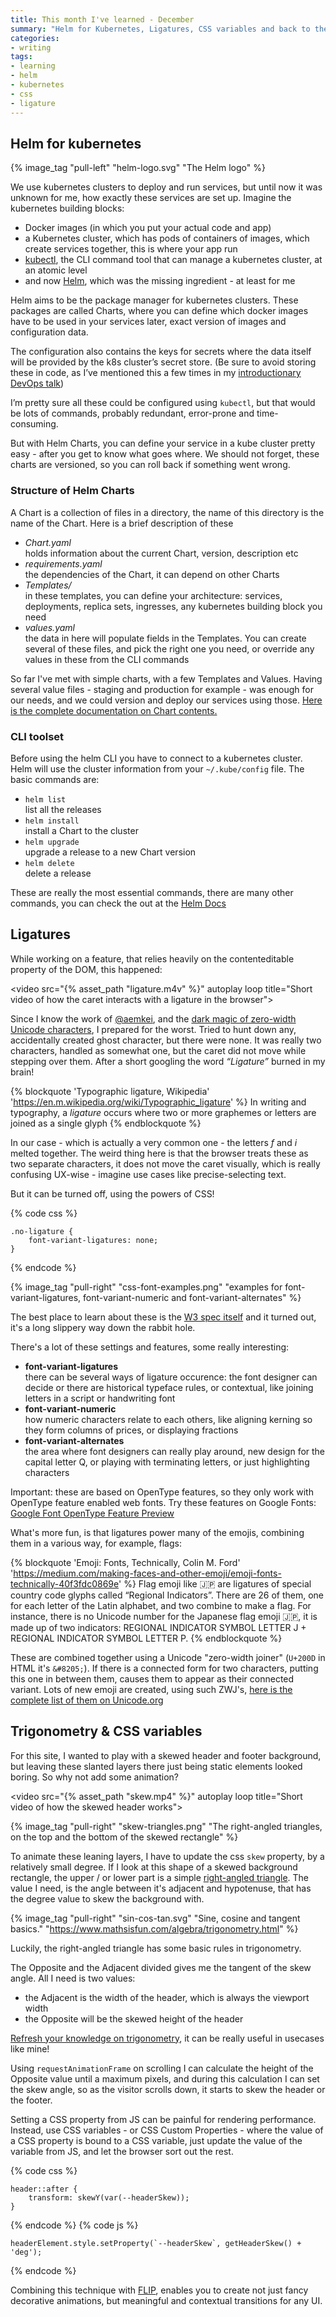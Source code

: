 ```yaml
---
title: This month I've learned - December
summary: "Helm for Kubernetes, Ligatures, CSS variables and back to the basics with Trigonometry in December."
categories:
- writing
tags: 
- learning
- helm
- kubernetes
- css
- ligature
---
```


## Helm for kubernetes

{% image_tag "pull-left" "helm-logo.svg" "The Helm logo" %}

We use kubernetes clusters to deploy and run services, but until now it was unknown for me, how exactly these services are set up. Imagine the kubernetes building blocks:
- Docker images (in which you put your actual code and app)
- a Kubernetes cluster, which has pods of containers of images, which create services together, this is where your app run
- [kubectl](https://kubernetes.io/docs/reference/kubectl/overview/), the CLI command tool that can manage a kubernetes cluster, at an atomic level
- and now [Helm](https://github.com/kubernetes/helm), which was the missing ingredient - at least for me

Helm aims to be the package manager for kubernetes clusters. These packages are called Charts, where you can define which docker images have to be used in your services later, exact version of images and configuration data.

The configuration also contains the keys for secrets where the data itself will be provided by the k8s cluster’s secret store. (Be sure to avoid storing these in code, as I’ve mentioned this a few times in my [introductionary DevOps talk](/speaking/ruhrjs-2017/))

I’m pretty sure all these could be configured using `kubectl`, but that would be lots of commands, probably redundant, error-prone and time-consuming.

But with Helm Charts, you can define your service in a kube cluster pretty easy - after you get to know what goes where. We should not forget, these charts are versioned, so you can roll back if something went wrong.

### Structure of Helm Charts

A Chart is a collection of files in a directory, the name of this directory is the name of the Chart. Here is a brief description of these
- _Chart.yaml_  
  holds information about the current Chart, version, description etc
- _requirements.yaml_  
  the dependencies of the Chart, it can depend on other Charts
- _Templates/_  
  in these templates, you can define your architecture: services, deployments, replica sets, ingresses, any kubernetes building block you need
- _values.yaml_  
  the data in here will populate fields in the Templates. You can create several of these files, and pick the right one you need, or override any values in these from the CLI commands

So far I've met with simple charts, with a few Templates and Values. Having several value files - staging and production for example - was enough for our needs, and we could version and deploy our services using those. [Here is the complete documentation on Chart contents.](https://github.com/kubernetes/helm/blob/master/docs/charts.md)

### CLI toolset

Before using the helm CLI you have to connect to a kubernetes cluster. Helm will use the cluster information from your `~/.kube/config` file. The basic commands are:

- `helm list`  
  list all the releases
- `helm install`  
  install a Chart to the cluster
- `helm upgrade`  
  upgrade a release to a new Chart version
- `helm delete`  
  delete a release

These are really the most essential commands, there are many other commands, you can check the out at the [Helm Docs](https://docs.helm.sh/)






## Ligatures

While working on a feature, that relies heavily on the contenteditable property of the DOM, this happened:

<video src="{% asset_path "ligature.m4v" %}" autoplay loop title="Short video of how the caret interacts with a ligature in the browser">
</video>

Since I know the work of [@aemkei](https://twitter.com/aemkei), and the [dark magic of zero-width Unicode characters](https://www.google.hu/url?sa=t&rct=j&q=&esrc=s&source=web&cd=2&cad=rja&uact=8&ved=0ahUKEwjnu57CudPYAhWIJ1AKHZ78AtkQtwIILDAB&url=https%3A%2F%2Fwww.youtube.com%2Fwatch%3Fv%3DT3xMyZH93i8&usg=AOvVaw34ISWo92p4Vb145hRQ3UN9), I prepared for the worst. Tried to hunt down any, accidentally created ghost character, but there were none. It was really two characters, handled as somewhat one, but the caret did not move while stepping over them. After a short googling the word _“Ligature”_ burned in my brain!

{% blockquote 'Typographic ligature, Wikipedia' 'https://en.m.wikipedia.org/wiki/Typographic_ligature' %}
In writing and typography, a *ligature* occurs where two or more graphemes or letters are joined as a single glyph
{% endblockquote %}

In our case - which is actually a very common one - the letters _f_ and _i_ melted together. The weird thing here is that the browser treats these as two separate characters, it does not move the caret visually, which is really confusing UX-wise - imagine use cases like precise-selecting text.

But it can be turned off, using the powers of CSS!

{% code css %}

    .no-ligature {
        font-variant-ligatures: none;
    }
{% endcode %}

{% image_tag "pull-right" "css-font-examples.png" "examples for font-variant-ligatures, font-variant-numeric and font-variant-alternates" %}

The best place to learn about these is the [W3 spec itself](https://www.w3.org/TR/css-fonts-3/#font-variant-ligatures-prop) and it turned out, it's a long slippery way down the rabbit hole.

There's a lot of these settings and features, some really interesting:
- **font-variant-ligatures**  
  there can be several ways of ligature occurence: the font designer can decide or there are historical typeface rules, or contextual, like joining letters in a script or handwriting font
- **font-variant-numeric**  
  how numeric characters relate to each others, like aligning kerning so they form columns of prices, or displaying fractions
- **font-variant-alternates**  
  the area where font designers can really play around, new design for the capital letter Q, or playing with terminating letters, or just highlighting characters

Important: these are based on OpenType features, so they only work with OpenType feature enabled web fonts. Try these features on Google Fonts: [Google Font OpenType Feature Preview](http://code.thisarmy.com/fontsinfo/)

What's more fun, is that ligatures power many of the emojis, combining them in a various way, for example, flags:

{% blockquote 'Emoji: Fonts, Technically, Colin M. Ford' 'https://medium.com/making-faces-and-other-emoji/emoji-fonts-technically-40f3fdc0869e' %}
Flag emoji like 🇯🇵 are ligatures of special country code glyphs called “Regional Indicators”. There are 26 of them, one for each letter of the Latin alphabet, and two combine to make a flag. For instance, there is no Unicode number for the Japanese flag emoji 🇯🇵, it is made up of two indicators: REGIONAL INDICATOR SYMBOL LETTER J + REGIONAL INDICATOR SYMBOL LETTER P.
{% endblockquote %}

These are combined together using a Unicode "zero-width joiner" (`U+200D` in HTML it's `&#8205;`). If there is a connected form for two characters, putting this one in between them, causes them to appear as their connected variant. Lots of new emoji are created, using such ZWJ's, [here is the complete list of them on Unicode.org](http://www.unicode.org/emoji/charts/emoji-zwj-sequences.html)




## Trigonometry & CSS variables

For this site, I wanted to play with a skewed header and footer background, but leaving these slanted layers there just being static elements looked boring. So why not add some animation?

<video src="{% asset_path "skew.mp4" %}" autoplay loop title="Short video of how the skewed header works">
</video>

{% image_tag "pull-right" "skew-triangles.png" "The right-angled triangles, on the top and the bottom of the skewed rectangle" %}

To animate these leaning layers, I have to update the css `skew` property, by a relatively small degree. If I look at this shape of a skewed background rectangle, the upper / or lower part is a simple [right-angled triangle](https://en.wikipedia.org/wiki/Right_triangle). The value I need, is the angle between it's adjacent and hypotenuse, that has the degree value to skew the background with.

{% image_tag "pull-right" "sin-cos-tan.svg" "Sine, cosine and tangent basics." "https://www.mathsisfun.com/algebra/trigonometry.html" %}

Luckily, the right-angled triangle has some basic rules in trigonometry.

The Opposite and the Adjacent divided gives me the tangent of the skew angle. All I need is two values:
- the Adjacent is the width of the header, which is always the viewport width
- the Opposite will be the skewed height of the header

[Refresh your knowledge on trigonometry](https://www.mathsisfun.com/algebra/trigonometry.html), it can be really useful in usecases like mine!

Using `requestAnimationFrame` on scrolling I can calculate the height of the Opposite value until a maximum pixels, and during this calculation I can set the skew angle, so as the visitor scrolls down, it starts to skew the header or the footer.

Setting a CSS property from JS can be painful for rendering performance. Instead, use CSS variables - or CSS Custom Properties - where the value of a CSS property is bound to a CSS variable, just update the value of the variable from JS, and let the browser sort out the rest.

{% code css %}

    header::after {
        transform: skewY(var(--headerSkew));
    }
{% endcode %}
{% code js %}

    headerElement.style.setProperty(`--headerSkew`, getHeaderSkew() + 'deg');
{% endcode %}

Combining this technique with [FLIP](), enables you to create not just fancy decorative animations, but meaningful and contextual transitions for any UI.